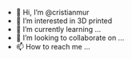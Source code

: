 - 👋 Hi, I’m @cristianmur
- 👀 I’m interested in 3D printed
- 🌱 I’m currently learning ...
- 💞️ I’m looking to collaborate on ...
- 📫 How to reach me ...

<!---
cristianmur/cristianmur is a ✨ special ✨ repository because its `README.md` (this file) appears on your GitHub profile.
You can click the Preview link to take a look at your changes.
--->
